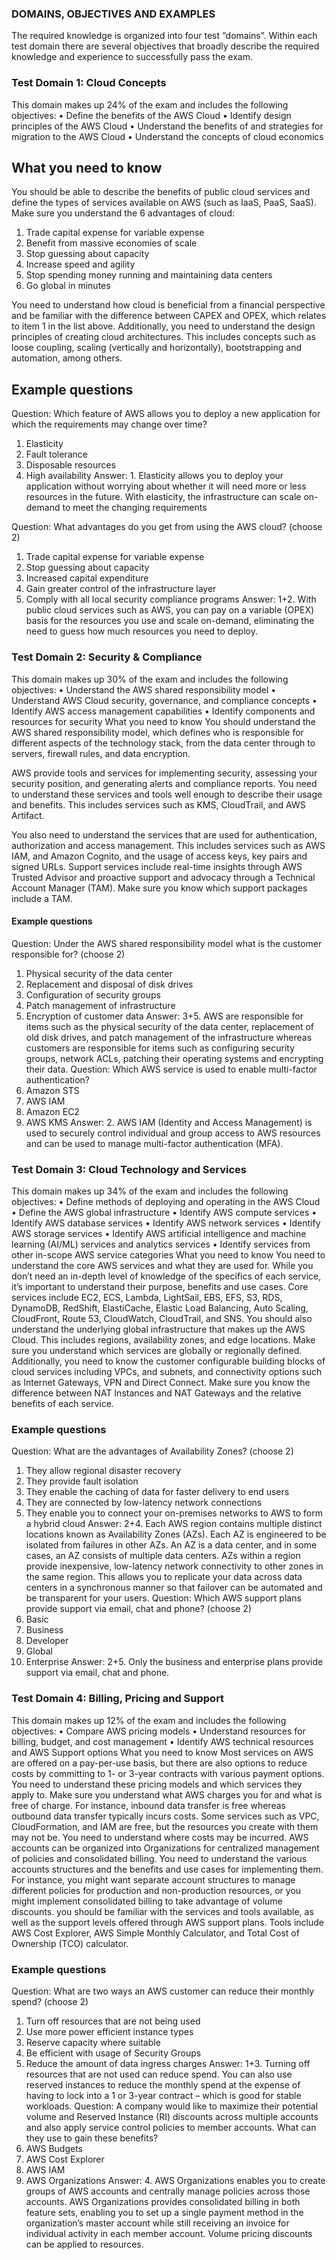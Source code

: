 ### DOMAINS, OBJECTIVES AND EXAMPLES

The required knowledge is organized into four test “domains”. Within each test domain
there are several objectives that broadly describe the required knowledge and experience
to successfully pass the exam.

### Test Domain 1: Cloud Concepts

This domain makes up 24% of the exam and includes the following objectives:
• Define the benefits of the AWS Cloud
• Identify design principles of the AWS Cloud
• Understand the benefits of and strategies for migration to the AWS Cloud
• Understand the concepts of cloud economics

## What you need to know
You should be able to describe the benefits of public cloud services and define the types of
services available on AWS (such as IaaS, PaaS, SaaS). Make sure you understand the 6
advantages of cloud:
1. Trade capital expense for variable expense
2. Benefit from massive economies of scale
3. Stop guessing about capacity
4. Increase speed and agility
5. Stop spending money running and maintaining data centers
6. Go global in minutes
   
You need to understand how cloud is beneficial from a financial perspective and be familiar 
with the difference between CAPEX and OPEX, which relates to item 1 in the list above.
Additionally, you need to understand the design principles of creating cloud architectures. 
This includes concepts such as loose coupling, scaling (vertically and horizontally),
bootstrapping and automation, among others.

## Example questions
Question: Which feature of AWS allows you to deploy a new application for which the
requirements may change over time?
1. Elasticity
2. Fault tolerance
3. Disposable resources
4. High availability
Answer: 1. Elasticity allows you to deploy your application without worrying about
whether it will need more or less resources in the future. With elasticity, the infrastructure
can scale on-demand to meet the changing requirements

Question: What advantages do you get from using the AWS cloud? (choose 2)
1. Trade capital expense for variable expense
2. Stop guessing about capacity
3. Increased capital expenditure
4. Gain greater control of the infrastructure layer
5. Comply with all local security compliance programs
Answer: 1+2. With public cloud services such as AWS, you can pay on a variable (OPEX)
basis for the resources you use and scale on-demand, eliminating the need to guess how
much resources you need to deploy.

### Test Domain 2: Security & Compliance
This domain makes up 30% of the exam and includes the following objectives:
• Understand the AWS shared responsibility model
• Understand AWS Cloud security, governance, and compliance concepts
• Identify AWS access management capabilities
• Identify components and resources for security
What you need to know
You should understand the AWS shared responsibility model, which defines who is
responsible for different aspects of the technology stack, from the data center through to
servers, firewall rules, and data encryption.

AWS provide tools and services for implementing security, assessing your security position,
and generating alerts and compliance reports. You need to understand these services and
tools well enough to describe their usage and benefits. This includes services such as KMS,
CloudTrail, and AWS Artifact.

You also need to understand the services that are used for authentication, authorization
and access management. This includes services such as AWS IAM, and Amazon Cognito,
and the usage of access keys, key pairs and signed URLs.
Support services include real-time insights through AWS Trusted Advisor and proactive
support and advocacy through a Technical Account Manager (TAM). Make sure you know
which support packages include a TAM.

#### Example questions
Question: Under the AWS shared responsibility model what is the customer responsible
for? (choose 2)
1. Physical security of the data center
2. Replacement and disposal of disk drives
3. Configuration of security groups
4. Patch management of infrastructure
5. Encryption of customer data
Answer: 3+5. AWS are responsible for items such as the physical security of the data center, replacement of old disk drives, and patch management of the infrastructure
whereas customers are responsible for items such as configuring security groups, network
ACLs, patching their operating systems and encrypting their data.
Question: Which AWS service is used to enable multi-factor authentication?
1. Amazon STS
2. AWS IAM
3. Amazon EC2
4. AWS KMS
Answer: 2. AWS IAM (Identity and Access Management) is used to securely control
individual and group access to AWS resources and can be used to manage multi-factor
authentication (MFA).

### Test Domain 3: Cloud Technology and Services
This domain makes up 34% of the exam and includes the following objectives:
• Define methods of deploying and operating in the AWS Cloud
• Define the AWS global infrastructure
• Identify AWS compute services
• Identify AWS database services
• Identify AWS network services
• Identify AWS storage services
• Identify AWS artificial intelligence and machine learning (AI/ML) services and 
analytics services
• Identify services from other in-scope AWS service categories
What you need to know
You need to understand the core AWS services and what they are used for. While you
don’t need an in-depth level of knowledge of the specifics of each service, it’s important to
understand their purpose, benefits and use cases.
Core services include EC2, ECS, Lambda, LightSail, EBS, EFS, S3, RDS, DynamoDB, RedShift,
ElastiCache, Elastic Load Balancing, Auto Scaling, CloudFront, Route 53, CloudWatch,
CloudTrail, and SNS.
You should also understand the underlying global infrastructure that makes up the AWS
Cloud. This includes regions, availability zones, and edge locations. Make sure you
understand which services are globally or regionally defined.
Additionally, you need to know the customer configurable building blocks of cloud services
including VPCs, and subnets, and connectivity options such as Internet Gateways, VPN and
Direct Connect. Make sure you know the difference between NAT Instances and NAT
Gateways and the relative benefits of each service.

### Example questions
Question: What are the advantages of Availability Zones? (choose 2)
1. They allow regional disaster recovery
2. They provide fault isolation
3. They enable the caching of data for faster delivery to end users
4. They are connected by low-latency network connections
5. They enable you to connect your on-premises networks to AWS to form a hybrid
cloud
Answer: 2+4. Each AWS region contains multiple distinct locations known as Availability
Zones (AZs). Each AZ is engineered to be isolated from failures in other AZs. An AZ is a data
center, and in some cases, an AZ consists of multiple data centers. AZs within a region
provide inexpensive, low-latency network connectivity to other zones in the same region.
This allows you to replicate your data across data centers in a synchronous manner so that
failover can be automated and be transparent for your users.
Question: Which AWS support plans provide support via email, chat and phone? (choose 2)
1. Basic
2. Business
3. Developer
4. Global
5. Enterprise
Answer: 2+5. Only the business and enterprise plans provide support via email, chat and
phone.

### Test Domain 4: Billing, Pricing and Support
This domain makes up 12% of the exam and includes the following objectives:
• Compare AWS pricing models
• Understand resources for billing, budget, and cost management
• Identify AWS technical resources and AWS Support options
What you need to know
Most services on AWS are offered on a pay-per-use basis, but there are also options to
reduce costs by committing to 1- or 3-year contracts with various payment options. You
need to understand these pricing models and which services they apply to.
Make sure you understand what AWS charges you for and what is free of charge. For
instance, inbound data transfer is free whereas outbound data transfer typically incurs
costs.
Some services such as VPC, CloudFormation, and IAM are free, but the resources you
create with them may not be. You need to understand where costs may be incurred.
AWS accounts can be organized into Organizations for centralized management of policies
and consolidated billing. You need to understand the various accounts structures and the
benefits and use cases for implementing them.
For instance, you might want separate account structures to manage different policies for
production and non-production resources, or you might implement consolidated billing to
take advantage of volume discounts.
you should be familiar with the services and tools available, as well as the support levels 
offered through AWS support plans. 
Tools include AWS Cost Explorer, AWS Simple Monthly Calculator, and Total Cost of
Ownership (TCO) calculator.

### Example questions
Question: What are two ways an AWS customer can reduce their monthly spend? (choose
2)
1. Turn off resources that are not being used
2. Use more power efficient instance types
3. Reserve capacity where suitable
4. Be efficient with usage of Security Groups
5. Reduce the amount of data ingress charges
Answer: 1+3. Turning off resources that are not used can reduce spend. You can also use
reserved instances to reduce the monthly spend at the expense of having to lock into a 1
or 3-year contract – which is good for stable workloads.
Question: A company would like to maximize their potential volume and Reserved Instance 
(RI) discounts across multiple accounts and also apply service control policies to member
accounts. What can they use to gain these benefits?
1. AWS Budgets
2. AWS Cost Explorer
3. AWS IAM
4. AWS Organizations
Answer: 4. AWS Organizations enables you to create groups of AWS accounts and centrally 
manage policies across those accounts. AWS Organizations provides consolidated billing in 
both feature sets, enabling you to set up a single payment method in the organization’s 
master account while still receiving an invoice for individual activity in each member 
account. Volume pricing discounts can be applied to resources.






